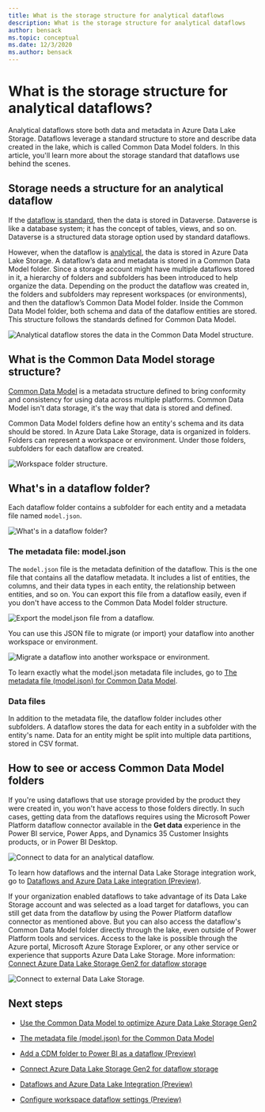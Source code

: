 ```yaml
---
title: What is the storage structure for analytical dataflows
description: What is the storage structure for analytical dataflows
author: bensack
ms.topic: conceptual
ms.date: 12/3/2020
ms.author: bensack
---
```


# What is the storage structure for analytical dataflows? 



Analytical dataflows store both data and metadata in Azure Data Lake Storage. Dataflows leverage a standard structure to store and describe data created in the lake, which is called Common Data Model folders. In this article, you'll learn more about the storage standard that dataflows use behind the scenes. 

## Storage needs a structure for an analytical dataflow 

If the [dataflow is standard](understanding-differences-between-analytical-standard-dataflows.md#standard-dataflows), then the data is stored in Dataverse. Dataverse is like a database system; it has the concept of tables, views, and so on. Dataverse is a structured data storage option used by standard dataflows. 

However, when the dataflow is [analytical](understanding-differences-between-analytical-standard-dataflows.md#analytical-dataflows), the data is stored in Azure Data Lake Storage. A dataflow’s data and metadata is stored in a Common Data Model folder. Since a storage account might have multiple dataflows stored in it, a hierarchy of folders and subfolders has been introduced to help organize the data. Depending on the product the dataflow was created in, the folders and subfolders may represent workspaces (or environments), and then the dataflow’s Common Data Model folder. Inside the Common Data Model folder, both schema and data of the dataflow entities are stored. This structure follows the standards defined for Common Data Model.

![Analytical dataflow stores the data in the Common Data Model structure.](media/AnalyticalDataflowStoresDatainCDMFormat.png) 

## What is the Common Data Model storage structure?

[Common Data Model](/common-data-model/) is a metadata structure defined to bring conformity and consistency for using data across multiple platforms. Common Data Model isn't data storage, it's the way that data is stored and defined. 

Common Data Model folders define how an entity's schema and its data should be stored. In Azure Data Lake Storage, data is organized in folders. Folders can represent a workspace or environment. Under those folders, subfolders for each dataflow are created. 

![Workspace folder structure.](media/foldersWorkspaceAndDataflows.png) 
 

## What's in a dataflow folder? 

Each dataflow folder contains a subfolder for each entity and a metadata file named `model.json`.  

![What's in a dataflow folder?](media/cdm-folder.png) 

### The metadata file: model.json 

The `model.json` file is the metadata definition of the dataflow. This is the one file that contains all the dataflow metadata. It includes a list of entities, the columns, and their data types in each entity, the relationship between entities, and so on. You can export this file from a dataflow easily, even if you don't have access to the Common Data Model folder structure.

![Export the model.json file from a dataflow.](media/dataflowExportJson.png) 

You can use this JSON file to migrate (or import) your dataflow into another workspace or environment.

![Migrate a dataflow into another workspace or environment.](media/dataflowMigrateToAnotherWorkSpace.png) 

To learn exactly what the model.json metadata file includes, go to [The metadata file (model.json) for Common Data Model](/common-data-model/model-json).

### Data files

In addition to the metadata file, the dataflow folder includes other subfolders. A dataflow stores the data for each entity in a subfolder with the entity's name. Data for an entity might be split into multiple data partitions, stored in CSV format. 

## How to see or access Common Data Model folders

If you're using dataflows that use storage provided by the product they were created in, you won't have access to those folders directly. In such cases, getting data from the dataflows requires using the Microsoft Power Platform dataflow connector available in the **Get data** experience in the Power BI service, Power Apps, and Dynamics 35 Customer Insights products, or in Power BI Desktop.

![Connect to data for an analytical dataflow.](media/GetdatafromAnalyticalDataflow.png) 

To learn how dataflows and the internal Data Lake Storage integration work, go to [Dataflows and Azure Data Lake integration (Preview)](/power-bi/transform-model/service-dataflows-azure-data-lake-integration). 

If your organization enabled dataflows to take advantage of its Data Lake Storage account and was selected as a load target for dataflows, you can still get data from the dataflow by using the Power Platform dataflow connector as mentioned above. But you can also access the dataflow's Common Data Model folder directly through the lake, even outside of Power Platform tools and services. Access to the lake is possible through the Azure portal, Microsoft Azure Storage Explorer, or any other service or experience that supports Azure Data Lake Storage. More information: [Connect Azure Data Lake Storage Gen2 for dataflow storage](/power-bi/transform-model/service-dataflows-connect-azure-data-lake-storage-gen2)

![Connect to external Data Lake Storage.](/power-bi/transform-model/media/service-dataflows-connect-azure-data-lake-storage-gen2/dataflows-connect-adlsg2_09.jpg) 

## Next steps 

- [Use the Common Data Model to optimize Azure Data Lake Storage Gen2](/common-data-model/data-lake) 

- [The metadata file (model.json) for the Common Data Model](/common-data-model/model-json) 

- [Add a CDM folder to Power BI as a dataflow (Preview)](/power-bi/service-dataflows-add-cdm-folder) 

- [Connect Azure Data Lake Storage Gen2 for dataflow storage](/power-bi/service-dataflows-connect-azure-data-lake-storage-gen2) 

- [Dataflows and Azure Data Lake Integration (Preview)](/power-bi/transform-model/service-dataflows-azure-data-lake-integration) 

- [Configure workspace dataflow settings (Preview)](/power-bi/service-dataflows-configure-workspace-storage-settings)